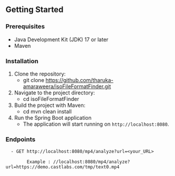 ## Getting Started

### Prerequisites

- Java Development Kit (JDK) 17 or later
- Maven

### Installation

1. Clone the repository:
    - git clone https://github.com/tharuka-amaraweera/isoFileFormatFinder.git
2. Navigate to the project directory:
    - cd   isoFileFormatFinder
3. Build the project with Maven:
    - cd   mvn clean install
4. Run the Spring Boot application
    - The application will start running on `http://localhost:8080`.
### Endpoints
      - GET http://localhost:8080/mp4/analyze?url=<your_URL>

            Example : //localhost:8080/mp4/analyze?url=https://demo.castlabs.com/tmp/text0.mp4
